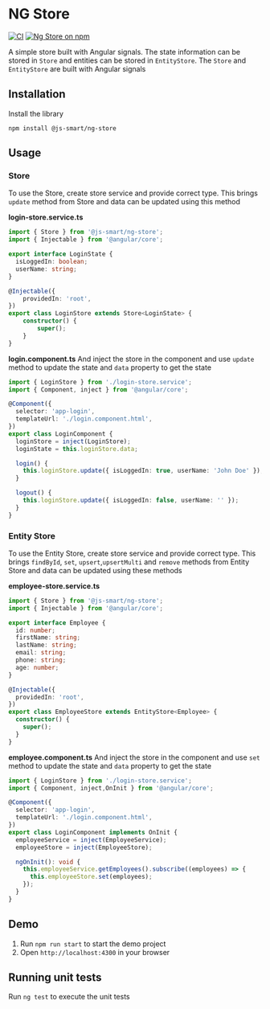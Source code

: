 # NG Store
<p align="center">

[![CI](https://github.com/js-smart/ng-store/actions/workflows/build.yml/badge.svg)](https://github.com/js-smart/ng-store/actions/workflows/build.yml)
<a href="https://www.npmjs.com/@js-smart/ng-store">
<img src="https://img.shields.io/npm/v/@js-smart/ng-store" alt="Ng Store on npm" />
</a>
</p>

A simple store built with Angular signals. The state information can be stored in `Store` and entities can be stored in `EntityStore`.
The `Store` and `EntityStore` are built with Angular signals

## Installation
Install the library
```shell
npm install @js-smart/ng-store
```

## Usage
### Store
To use the Store, create store service and provide correct type. This brings `update` method from Store and data can be updated using this method

**login-store.service.ts**
```typescript
import { Store } from '@js-smart/ng-store';
import { Injectable } from '@angular/core';

export interface LoginState {
  isLoggedIn: boolean;
  userName: string;
}

@Injectable({
	providedIn: 'root',
})
export class LoginStore extends Store<LoginState> {
	constructor() {
		super();
	}
}
```
**login.component.ts**
And inject the store in the component and use `update` method to update the state and `data` property to get the state
```typescript
import { LoginStore } from './login-store.service';
import { Component, inject } from '@angular/core';

@Component({
  selector: 'app-login',
  templateUrl: './login.component.html',
})
export class LoginComponent {
  loginStore = inject(LoginStore);
  loginState = this.loginStore.data;

  login() {
    this.loginStore.update({ isLoggedIn: true, userName: 'John Doe' });
  }

  logout() {
    this.loginStore.update({ isLoggedIn: false, userName: '' });
  }
}
```

### Entity Store
To use the Entity Store, create store service and provide correct type. This brings `findById`, `set`, `upsert`,`upsertMulti` and `remove` methods from Entity Store and data can be updated using these methods

**employee-store.service.ts**
```typescript
import { Store } from '@js-smart/ng-store';
import { Injectable } from '@angular/core';

export interface Employee {
  id: number;
  firstName: string;
  lastName: string;
  email: string;
  phone: string;
  age: number;
}

@Injectable({
  providedIn: 'root',
})
export class EmployeeStore extends EntityStore<Employee> {
  constructor() {
    super();
  }
}
```
**employee.component.ts**
And inject the store in the component and use `set` method to update the state and `data` property to get the state
```typescript
import { LoginStore } from './login-store.service';
import { Component, inject,OnInit } from '@angular/core';

@Component({
  selector: 'app-login',
  templateUrl: './login.component.html',
})
export class LoginComponent implements OnInit {
  employeeService = inject(EmployeeService);
  employeeStore = inject(EmployeeStore);

  ngOnInit(): void {
    this.employeeService.getEmployees().subscribe((employees) => {
      this.employeeStore.set(employees);
    });
  }
}
```

## Demo
1. Run `npm run start` to start the demo project
2. Open `http://localhost:4300` in your browser

## Running unit tests
Run `ng test` to execute the unit tests

